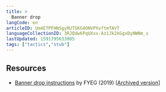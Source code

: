 ```yaml
---
title: >
  Banner drop
langCode: en
articleID: Um4ETPFHNSgyRUTGKG4ONVPXvftmTAVT
languageCollectionID: 3RJQdw6PqUXxx-Az1Jk2kGgxDyNWNm_s
lastUpdated: 1591795633805
tags: ["tactics","stub"]
---
```


## Resources

-   [Banner drop instructions](https://docs.google.com/document/d/1I2NEC7bJD1TZWmdPa7MSju_fJT3dil7o3d_YrcoYlYo/edit) by FYEG (2019) \[[Archived version](https://docs.google.com/document/d/1Ha1b5dp2O4z3mK4rvoVgpeuR_mpUMqb0tnmGiaeVy30/edit)\]